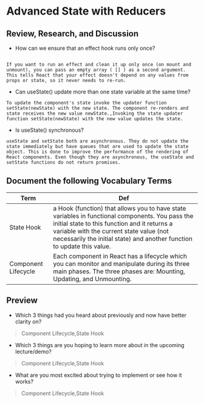 # Advanced State with Reducers


## Review, Research, and Discussion

- How can we ensure that an effect hook runs only once?

```

If you want to run an effect and clean it up only once (on mount and unmount), you can pass an empty array ( [] ) as a second argument. This tells React that your effect doesn't depend on any values from props or state, so it never needs to re-run.

```

- Can useState() update more than one state variable at the same time?

```
To update the component's state invoke the updater function setState(newState) with the new state. The component re-renders and state receives the new value newState.,Invoking the state updater function setState(newState) with the new value updates the state.

```

- Is useState() synchronous?

```
useState and setState both are asynchronous. They do not update the state immediately but have queues that are used to update the state object. This is done to improve the performance of the rendering of React components. Even though they are asynchronous, the useState and setState functions do not return promises.

```



## Document the following Vocabulary Terms


**Term** | **Def**
------------ | -------------
 State Hook | a Hook (function) that allows you to have state variables in functional components. You pass the initial state to this function and it returns a variable with the current state value (not necessarily the initial state) and another function to update this value.
 Component Lifecycle | Each component in React has a lifecycle which you can monitor and manipulate during its three main phases. The three phases are: Mounting, Updating, and Unmounting.




## Preview

- Which 3 things had you heard about previously and now have better clarity on?
> Component Lifecycle,State Hook

- Which 3 things are you hoping to learn more about in the upcoming lecture/demo?
> Component Lifecycle,State Hook

- What are you most excited about trying to implement or see how it works?
> Component Lifecycle,State Hook

